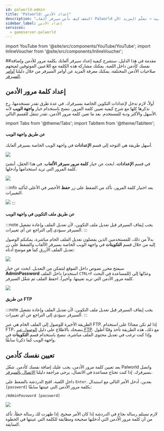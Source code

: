 ```yaml
---
id: palworld-admin
title: "Palworld: إعداد الأدمن"
description: "اكتشف كيف تأمن سيرفر ألعاب Palworld بكلمة مرور للأدمن وتدير اللاعبين الموثوقين بفعالية → تعلّم المزيد الآن"
sidebar_label: إعداد الأدمن
services:
  - gameserver-palworld
---
```


import YouTube from '@site/src/components/YouTube/YouTube';
import InlineVoucher from '@site/src/components/InlineVoucher';


##مقدمة
في هذا الدليل، سنشرح كيفية إعداد سيرفر ألعابك بكلمة مرور للأدمن وإضافة نفسك كأدمن داخل اللعبة. يمكنك مشاركة هذه الكلمة مع اللاعبين الموثوقين لمنحهم صلاحيات الأدمن المختلفة. يمكنك معرفة المزيد عن أوامر السيرفر من خلال دليلنا [أوامر السيرفر](palworld-server-commands.md).
<YouTube videoId="SDZC4-FEdNM" imageSrc="https://screensaver01.zap-hosting.com/index.php/s/ramgExKNxeLeDdL/preview" title="إعداد سيرفر Palworld في دقيقة واحدة فقط!" description="تحب تفهم الأمور بشكل أفضل لما تشوفها على أرض الواقع؟ إحنا معاك! غص في الفيديو اللي يشرح كل شيء خطوة بخطوة. سواء كنت مستعجل أو تحب تتعلم بطريقة ممتعة وسلسة!"/>

<InlineVoucher />

## إعداد كلمة مرور الأدمن

أولاً، لازم تدخل لإعدادات التكوين الخاصة بسيرفرك. في عدة طرق تقدر تستخدمها، رح نذكرها كلها مع شرح كيفية تعيين كلمة المرور. ننصح باستخدام خيار **واجهة الويب** لأنه الأسهل والأكثر ودية للمستخدم. بعد ما تعين كلمة مرور الأدمن، تقدر تنتقل للقسم التالي.

import Tabs from '@theme/Tabs';
import TabItem from '@theme/TabItem';

<Tabs>
<TabItem value="settings" label="عن طريق واجهة الويب" default>

#### عن طريق واجهة الويب

أسهل طريقة هي التوجه إلى قسم **الإعدادات** في واجهة الويب الخاصة بسيرفر ألعابك.

![](https://screensaver01.zap-hosting.com/index.php/s/QDPzFgWRrfB49HB/preview)

في قسم **الإعدادات**، ابحث عن خيار **كلمة مرور سيرفر الألعاب**. في هذا الحقل، أنشئ كلمة المرور التي تريد استخدامها وأدخلها.

![](https://github.com/zaphosting/docs/assets/42719082/dadbd22b-2fd9-42e1-be71-f6d28a3f2938)

:::info
بعد اختيار كلمة المرور، تأكد من الضغط على زر **حفظ** الأخضر في الأعلى لتأكيد التغييرات.

![](https://github.com/zaphosting/docs/assets/42719082/5a4f5ab1-8079-4b20-96a6-36e4aca2e28e)
:::

</TabItem>

<TabItem value="configs" label="عن طريق ملف التكوين في واجهة الويب">

#### عن طريق ملف التكوين في واجهة الويب

:::note
يجب إيقاف السيرفر قبل تعديل ملف التكوين، لأن تعديل الملف وإعادة تشغيل السيرفر سيؤدي إلى التراجع عن أي تغييرات.
:::

بدلاً من ذلك، للمستخدمين الذين يفضلون تعديل الملف الخام مباشرة، يمكنكم الوصول إليه من خلال قسم **التكوينات** في واجهة الويب الخاصة بسيرفر الألعاب والضغط على زر تعديل الملف الأزرق كما هو موضح أدناه:

![](https://github.com/zaphosting/docs/assets/42719082/53c8acad-7347-4c3e-85bf-5ae0ad423fc6)

سيفتح محرر نصوص داخل الموقع لتتمكن من التعديل. ابحث عن خيار **AdminPassword** داخل الملف (استخدم `CTRL+F` للمساعدة في البحث) وعدّلها إلى كلمة مرور الأدمن التي تريد تعيينها. وأخيراً، احفظ الملف ثم شغّل السيرفر.

![](https://github.com/zaphosting/docs/assets/42719082/d86376b8-1a41-4fb0-b8cd-8570ddcaa9ae)

</TabItem>

<TabItem value="ftp" label="عن طريق FTP">

#### عن طريق FTP

:::note
يجب إيقاف السيرفر قبل تعديل ملف التكوين، لأن تعديل الملف وإعادة تشغيل السيرفر سيؤدي إلى التراجع عن أي تغييرات.
:::

الطريقة الأخيرة للوصول إلى الملف الخام هي عبر FTP. إذا لم تكن معتادًا على استخدام FTP، ننصحك بالاطلاع على دليل [الوصول عبر FTP](gameserver-ftpaccess.md). مع ذلك، هذه الطريقة تأخذ وقتًا أطول وإذا كنت ترغب في تعديل محتوى الملف مباشرة، ننصح باستخدام قسم **التكوينات** في واجهة الويب كما ذكرنا سابقًا.

</TabItem>
</Tabs>

## تعيين نفسك كأدمن

بعد تعيين كلمة مرور الأدمن، يجب عليك إضافة نفسك كأدمن. شغّل Palworld واتصل بسيرفرك. إذا كنت تحتاج مساعدة في الاتصال، يرجى مراجعة دليلنا [الاتصال بالسيرفر](palworld-connect.md).

داخل اللعبة، افتح الدردشة بالضغط على `Enter`. بعدين، أدخل الأمر التالي مع استبدال `[password]` بكلمة مرور الأدمن التي عينتها سابقًا:

```
/AdminPassword [password]
```

![](https://github.com/zaphosting/docs/assets/42719082/2f6e3ee7-e83f-4b71-87dc-d36f9b8c7340)

لازم تستلم رسالة نجاح في الدردشة إذا كان الأمر صحيح. إذا ظهرت لك رسالة خطأ، تأكد من أن كلمة مرور الأدمن التي أدخلتها صحيحة ومطابقة للكلمة التي عينتها في الخطوة السابقة.

<InlineVoucher />